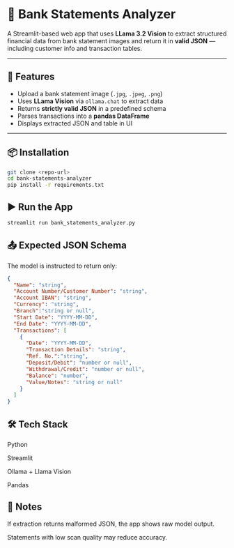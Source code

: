 # 🏦 Bank Statements Analyzer

A Streamlit-based web app that uses **LLama 3.2 Vision** to extract structured financial data from bank statement images and return it in **valid JSON** — including customer info and transaction tables.

---

## 🚀 Features

- Upload a bank statement image (`.jpg`, `.jpeg`, `.png`)
- Uses **LLama Vision** via `ollama.chat` to extract data
- Returns **strictly valid JSON** in a predefined schema
- Parses transactions into a **pandas DataFrame**
- Displays extracted JSON and table in UI

---

## 📦 Installation

```bash
git clone <repo-url>
cd bank-statements-analyzer
pip install -r requirements.txt
```

## ▶️ Run the App

```bash
streamlit run bank_statements_analyzer.py
```
## 📤 Expected JSON Schema
The model is instructed to return only:
```json
{
  "Name": "string",
  "Account Number/Customer Number": "string",
  "Account IBAN": "string",
  "Currency": "string",
  "Branch":"string or null",
  "Start Date": "YYYY-MM-DD",
  "End Date": "YYYY-MM-DD",
  "Transactions": [
    {
      "Date": "YYYY-MM-DD",
      "Transaction Details": "string",
      "Ref. No.":"string",
      "Deposit/Debit": "number or null",
      "Withdrawal/Credit": "number or null",
      "Balance": "number",
      "Value/Notes": "string or null"
    }
  ]
}
```
## 🛠 Tech Stack

Python

Streamlit

Ollama + Llama Vision

Pandas

## 📌 Notes

If extraction returns malformed JSON, the app shows raw model output.

Statements with low scan quality may reduce accuracy.



